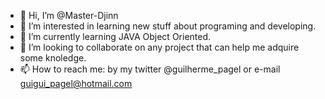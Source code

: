 - 👋 Hi, I’m @Master-Djinn
- 👀 I’m interested in learning new stuff about programing and developing.
- 🌱 I’m currently learning JAVA Object Oriented.
- 💞️ I’m looking to collaborate on any project that can help me adquire some knoledge.
- 📫 How to reach me: by my twitter @guilherme_pagel or e-mail guigui_pagel@hotmail.com

<!---
Master-Djinn/Master-Djinn is a ✨ special ✨ repository because its `README.md` (this file) appears on your GitHub profile.
You can click the Preview link to take a look at your changes.
--->
